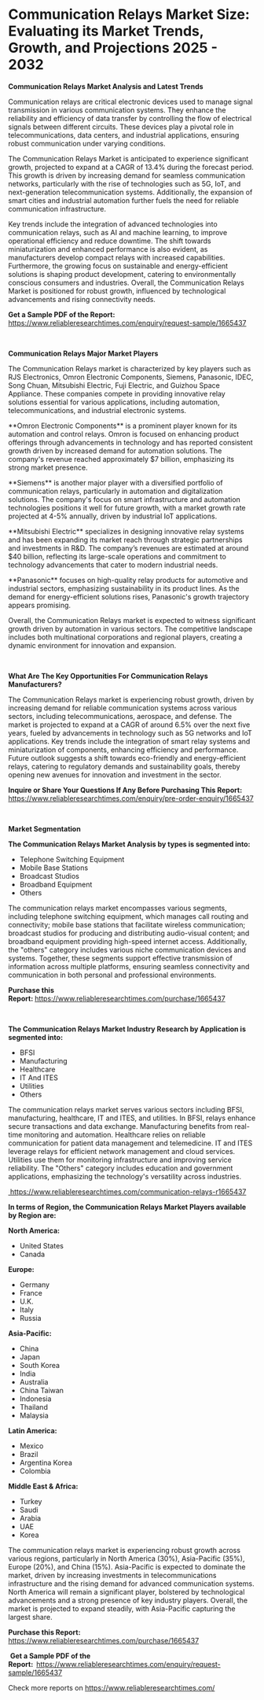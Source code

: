 <p><h1>Communication Relays Market Size: Evaluating its Market Trends, Growth, and Projections 2025 - 2032</h1></p><p><strong>Communication Relays Market Analysis and Latest Trends</strong></p>
<p><p>Communication relays are critical electronic devices used to manage signal transmission in various communication systems. They enhance the reliability and efficiency of data transfer by controlling the flow of electrical signals between different circuits. These devices play a pivotal role in telecommunications, data centers, and industrial applications, ensuring robust communication under varying conditions.</p><p>The Communication Relays Market is anticipated to experience significant growth, projected to expand at a CAGR of 13.4% during the forecast period. This growth is driven by increasing demand for seamless communication networks, particularly with the rise of technologies such as 5G, IoT, and next-generation telecommunication systems. Additionally, the expansion of smart cities and industrial automation further fuels the need for reliable communication infrastructure.</p><p>Key trends include the integration of advanced technologies into communication relays, such as AI and machine learning, to improve operational efficiency and reduce downtime. The shift towards miniaturization and enhanced performance is also evident, as manufacturers develop compact relays with increased capabilities. Furthermore, the growing focus on sustainable and energy-efficient solutions is shaping product development, catering to environmentally conscious consumers and industries. Overall, the Communication Relays Market is positioned for robust growth, influenced by technological advancements and rising connectivity needs.</p></p>
<p><strong>Get a Sample PDF of the Report:&nbsp;</strong> <a href="https://www.reliableresearchtimes.com/enquiry/request-sample/1665437?utm_campaign=2230&utm_medium=2&utm_source=Github&utm_content=ia&utm_term=08042025&utm_id=communication-relays">https://www.reliableresearchtimes.com/enquiry/request-sample/1665437</a></p>
<p>&nbsp;</p>
<p><strong>Communication Relays Major Market Players</strong></p>
<p><p>The Communication Relays market is characterized by key players such as RJS Electronics, Omron Electronic Components, Siemens, Panasonic, IDEC, Song Chuan, Mitsubishi Electric, Fuji Electric, and Guizhou Space Appliance. These companies compete in providing innovative relay solutions essential for various applications, including automation, telecommunications, and industrial electronic systems.</p><p>**Omron Electronic Components** is a prominent player known for its automation and control relays. Omron is focused on enhancing product offerings through advancements in technology and has reported consistent growth driven by increased demand for automation solutions. The company's revenue reached approximately $7 billion, emphasizing its strong market presence.</p><p>**Siemens** is another major player with a diversified portfolio of communication relays, particularly in automation and digitalization solutions. The company's focus on smart infrastructure and automation technologies positions it well for future growth, with a market growth rate projected at 4-5% annually, driven by industrial IoT applications.</p><p>**Mitsubishi Electric** specializes in designing innovative relay systems and has been expanding its market reach through strategic partnerships and investments in R&D. The company’s revenues are estimated at around $40 billion, reflecting its large-scale operations and commitment to technology advancements that cater to modern industrial needs.</p><p>**Panasonic** focuses on high-quality relay products for automotive and industrial sectors, emphasizing sustainability in its product lines. As the demand for energy-efficient solutions rises, Panasonic's growth trajectory appears promising.</p><p>Overall, the Communication Relays market is expected to witness significant growth driven by automation in various sectors. The competitive landscape includes both multinational corporations and regional players, creating a dynamic environment for innovation and expansion.</p></p>
<p>&nbsp;</p>
<p><strong>What Are The Key Opportunities For Communication Relays Manufacturers?</strong></p>
<p><p>The Communication Relays market is experiencing robust growth, driven by increasing demand for reliable communication systems across various sectors, including telecommunications, aerospace, and defense. The market is projected to expand at a CAGR of around 6.5% over the next five years, fueled by advancements in technology such as 5G networks and IoT applications. Key trends include the integration of smart relay systems and miniaturization of components, enhancing efficiency and performance. Future outlook suggests a shift towards eco-friendly and energy-efficient relays, catering to regulatory demands and sustainability goals, thereby opening new avenues for innovation and investment in the sector.</p></p>
<p><strong>Inquire or Share Your Questions If Any Before Purchasing This Report:</strong> <a href="https://www.reliableresearchtimes.com/enquiry/pre-order-enquiry/1665437?utm_campaign=2230&utm_medium=2&utm_source=Github&utm_content=ia&utm_term=08042025&utm_id=communication-relays">https://www.reliableresearchtimes.com/enquiry/pre-order-enquiry/1665437</a></p>
<p>&nbsp;</p>
<p><strong>Market Segmentation</strong></p>
<p><strong>The Communication Relays Market Analysis by types is segmented into:</strong></p>
<p><ul><li>Telephone Switching Equipment</li><li>Mobile Base Stations</li><li>Broadcast Studios</li><li>Broadband Equipment</li><li>Others</li></ul></p>
<p><p>The communication relays market encompasses various segments, including telephone switching equipment, which manages call routing and connectivity; mobile base stations that facilitate wireless communication; broadcast studios for producing and distributing audio-visual content; and broadband equipment providing high-speed internet access. Additionally, the "others" category includes various niche communication devices and systems. Together, these segments support effective transmission of information across multiple platforms, ensuring seamless connectivity and communication in both personal and professional environments.</p></p>
<p><strong>Purchase this Report:&nbsp;</strong><a href="https://www.reliableresearchtimes.com/purchase/1665437?utm_campaign=2230&utm_medium=2&utm_source=Github&utm_content=ia&utm_term=08042025&utm_id=communication-relays">https://www.reliableresearchtimes.com/purchase/1665437</a></p>
<p>&nbsp;</p>
<p><strong>The Communication Relays Market Industry Research by Application is segmented into:</strong></p>
<p><ul><li>BFSI</li><li>Manufacturing</li><li>Healthcare</li><li>IT And ITES</li><li>Utilities</li><li>Others</li></ul></p>
<p><p>The communication relays market serves various sectors including BFSI, manufacturing, healthcare, IT and ITES, and utilities. In BFSI, relays enhance secure transactions and data exchange. Manufacturing benefits from real-time monitoring and automation. Healthcare relies on reliable communication for patient data management and telemedicine. IT and ITES leverage relays for efficient network management and cloud services. Utilities use them for monitoring infrastructure and improving service reliability. The "Others" category includes education and government applications, emphasizing the technology's versatility across industries.</p></p>
<p><a href="https://www.reliableresearchtimes.com/communication-relays-r1665437?utm_campaign=2230&utm_medium=2&utm_source=Github&utm_content=ia&utm_term=08042025&utm_id=communication-relays">&nbsp;https://www.reliableresearchtimes.com/communication-relays-r1665437</a></p>
<p><strong>In terms of Region, the Communication Relays Market Players available by Region are:</strong></p>
<p>
    <p> <strong> North America: </strong>
        <ul>
            <li>United States</li>
            <li>Canada</li>
        </ul>
        </p> 
    <p> <strong> Europe: </strong>
        <ul>
            <li>Germany</li>
            <li>France</li>
            <li>U.K.</li>
            <li>Italy</li>
            <li>Russia</li>
        </ul>
        </p> 
    <p> <strong> Asia-Pacific: </strong>
        <ul>
            <li>China</li>
            <li>Japan</li>
            <li>South Korea</li>
            <li>India</li>
            <li>Australia</li>
            <li>China Taiwan</li>
            <li>Indonesia</li>
            <li>Thailand</li>
            <li>Malaysia</li>
        </ul>
        </p> 
    <p> <strong> Latin America: </strong>
        <ul>
            <li>Mexico</li>
            <li>Brazil</li>
            <li>Argentina Korea</li>
            <li>Colombia</li>
        </ul>
        </p> 
    <p> <strong> Middle East & Africa: </strong>
        <ul>
            <li>Turkey</li>
            <li>Saudi</li>
            <li>Arabia</li>
            <li>UAE</li>
            <li>Korea</li>
        </ul>
    </p>
    </p>
<p><p>The communication relays market is experiencing robust growth across various regions, particularly in North America (30%), Asia-Pacific (35%), Europe (20%), and China (15%). Asia-Pacific is expected to dominate the market, driven by increasing investments in telecommunications infrastructure and the rising demand for advanced communication systems. North America will remain a significant player, bolstered by technological advancements and a strong presence of key industry players. Overall, the market is projected to expand steadily, with Asia-Pacific capturing the largest share.</p></p>
<p><strong>Purchase this Report: </strong><a href="https://www.reliableresearchtimes.com/purchase/1665437?utm_campaign=2230&utm_medium=2&utm_source=Github&utm_content=ia&utm_term=08042025&utm_id=communication-relays">https://www.reliableresearchtimes.com/purchase/1665437</a></p>
<p>&nbsp;<strong>Get a Sample PDF of the Report:&nbsp;&nbsp;</strong><a href="https://www.reliableresearchtimes.com/enquiry/request-sample/1665437?utm_campaign=2230&utm_medium=2&utm_source=Github&utm_content=ia&utm_term=08042025&utm_id=communication-relays">https://www.reliableresearchtimes.com/enquiry/request-sample/1665437</a></p>
<p><strong></strong></p>
<p>Check more reports on <a href="https://www.reliableresearchtimes.com/?utm_campaign=2230&utm_medium=2&utm_source=Github&utm_content=ia&utm_term=08042025&utm_id=communication-relays">https://www.reliableresearchtimes.com/</a></p>